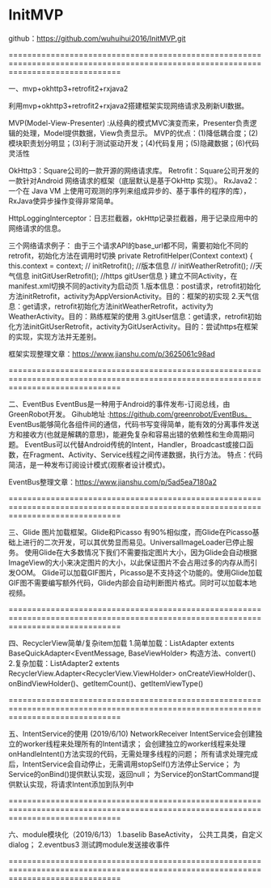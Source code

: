 # InitMVP
github：https://github.com/wuhuihui2016/InitMVP.git

====================================================================================================================================

一、mvp+okhttp3+retrofit2+rxjava2

利用mvp+okhttp3+retrofit2+rxjava2搭建框架实现网络请求及刷新UI数据。

MVP(Model-View-Presenter) :从经典的模式MVC演变而来，Presenter负责逻辑的处理，Model提供数据，View负责显示。
MVP的优点：(1)降低耦合度；(2)模块职责划分明显；(3)利于测试驱动开发；(4)代码复用；(5)隐藏数据；(6)代码灵活性

OkHttp3：Square公司的一款开源的网络请求库。
Retrofit：Square公司开发的一款针对Android 网络请求的框架（底层默认是基于OkHttp 实现）。
RxJava2：一个在 Java VM 上使用可观测的序列来组成异步的、基于事件的程序的库），RxJava使异步操作变得非常简单。

HttpLoggingInterceptor：日志拦截器，okHttp记录拦截器，用于记录应用中的网络请求的信息。

三个网络请求例子：
由于三个请求API的base_url都不同，需要初始化不同的retrofit，初始化方法在调用时切换
private RetrofitHelper(Context context) {
        this.context = context;
//        initRetrofit(); //版本信息
//        initWeatherRetrofit(); //天气信息
        initGitUserRetrofit();  //https gitUser信息
    }
建立不同Activity，在manifest.xml切换不同的activity为启动页
1.版本信息：post请求，retrofit初始化方法initRetrofit，activity为AppVersionActivity。目的：框架的初实现
2.天气信息：get请求，retrofit初始化方法initWeatherRetrofit，activity为WeatherActivity。目的：熟练框架的使用
3.gitUser信息：get请求，retrofit初始化方法initGitUserRetrofit，activity为GitUserActivity。目的：尝试https在框架的实现，实现方法并无差别。

框架实现整理文章：https://www.jianshu.com/p/3625061c98ad

====================================================================================================================================

二、EventBus
EventBus是一种用于Android的事件发布-订阅总线，由GreenRobot开发。
Gihub地址 :https://github.com/greenrobot/EventBus。
EventBus能够简化各组件间的通信，代码书写变得简单，能有效的分离事件发送方和接收方(也就是解耦的意思)，能避免复杂和容易出错的依赖性和生命周期问题。
EventBus可以代替Android传统的Intent，Handler，Broadcast或接口函数，在Fragment、Activity、Service线程之间传递数据，执行方法。
特点：代码简洁，是一种发布订阅设计模式(观察者设计模式)。

EventBus整理文章：https://www.jianshu.com/p/5ad5ea7180a2

====================================================================================================================================

三、Glide
图片加载框架。Glide和Picasso 有90%相似度，而Glide在Picasso基础上进行的二次开发，可以其优势显而易见。UniversalImageLoader已停止服务。
使用Glide在大多数情况下我们不需要指定图片大小，因为Glide会自动根据ImageView的大小来决定图片的大小，以此保证图片不会占用过多的内存从而引发OOM。
Glide可以加载GIF图片，Picasso是不支持这个功能的。使用Glide加载GIF图不需要编写额外代码，Glide内部会自动判断图片格式。同时可以加载本地视频。

====================================================================================================================================

四、RecyclerView简单/复杂item加载
1.简单加载：ListAdapter extents BaseQuickAdapter<EventMessage, BaseViewHolder>
构造方法、convert()
2.复杂加载：ListAdapter2 extents RecyclerView.Adapter<RecyclerView.ViewHolder>
onCreateViewHolder()、onBindViewHolder()、getItemCount()、getItemViewType()

====================================================================================================================================

五、IntentService的使用 (2019/6/10)
NetworkReceiver
IntentService会创建独立的worker线程来处理所有的Intent请求；
会创建独立的worker线程来处理onHandleIntent()方法实现的代码，无需处理多线程的问题；
所有请求处理完成后，IntentService会自动停止，无需调用stopSelf()方法停止Service；
为Service的onBind()提供默认实现，返回null；
为Service的onStartCommand提供默认实现，将请求Intent添加到队列中

====================================================================================================================================

六、module模块化（2019/6/13）
1.baselib BaseActivity， 公共工具类，自定义dialog；
2.eventbus3 测试跨module发送接收事件

====================================================================================================================================







